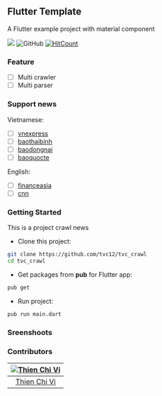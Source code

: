 ## Flutter Template

A Flutter example project with material component

![](https://github.com/tvc12/tvc_crawl/workflows/Merge%20request/badge.svg)
![GitHub](https://img.shields.io/github/license/tvc12/tvc_crawl.svg)
[![HitCount](http://hits.dwyl.io/tvc12/tvc_crawl.svg)](http://hits.dwyl.io/tvc12/tvc_crawl)

### Feature

- [ ] Multi crawler
- [ ] Multi parser

### Support news

Vietnamese:

- [ ] [vnexpress](https://vnexpress.net)
- [ ] [baothaibinh](https://baothaibinh.com.vn)
- [ ] [baodongnai](http://www.baodongnai.com.vn/)
- [ ] [baoquocte](https://baoquocte.vn)

English:

- [ ] [financeasia](https://www.financeasia.com)
- [ ] [cnn](https://cnn.com)

### Getting Started

This is a project crawl news

- Clone this project:

```bash
git clone https://github.com/tvc12/tvc_crawl
cd tvc_crawl
```

- Get packages from **pub** for Flutter app:

```bash
pub get
```

- Run project:

```bash
pub run main.dart
```

### Sreenshoots

### Contributors

| [![Thien Chi Vi](https://github.com/tvc12.png?size=100)](https://github.com/tvc12) |
| :--------------------------------------------------------------------------------: |
|                      [Thien Chi Vi](https://github.com/tvc12)                      |
